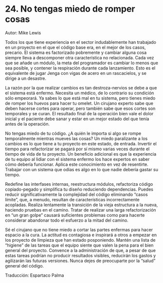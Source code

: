 # 24. No tengas miedo de romper cosas

Autor: Mike Lewis

Todos los que tiene experiencia en el sector indudablemente han trabajado en un proyecto en el que el código base era, en el mejor de los casos, precario. El sistema es factorizado pobremente y cambiar alguna cosa siempre lleva a descomponer otra característica no relacionada. Cada vez que se añade un módulo, la meta del programador es cambiar lo menos que sea posible, y contener la respiración durante cada lanzamiento. Esto es el equivalente de jugar Jenga con vigas de acero en un rascacielos, y se dirige a un desastre.

La razón por la que realizar cambios es tan destroza-nervios se debe a que el sistema está enfermo. Necesita un médico, de lo contrario su condición sólo empeorará. Ya sabes lo que está mal en tu sistema, pero tienes miedo de romper los huevos para hacer tu omelet. Un cirujano experto sabe que deben hacerse cortes para operar, pero también sabe que esos cortes son temporales y se curan. El resultado final de la operación bien vale el dolor inicial y el paciente debe sanar y estar en un mejor estado del que tenía antes de la operación.

No tengas miedo de tu código. ¿A quién le importa si algo se rompe temporalmente mientras mueves las cosas? Un miedo paralizante a los cambios es lo que tiene a tu proyecto en este estado, de entrada. Invertir el tiempo para refactorizar se pagará por sí mismo varias veces durante el tiempo de vida de tu proyecto. Un beneficio adicional es que la experiencia de tu equipo al lidiar con el sistema enfermo los hace expertos en saber cómo debería funcionar. Aplica este conocimiento en vez de resentirte. Trabajar con un sistema que odias es algo en lo que nadie debería gastar su tiempo.

Redefine las interfases internas, reestructura módulos, refactoriza código copiado-pegado y simplifica tu diseño reduciendo dependencias. Puedes reducir significativamente la complejidad del código eliminando “casos límite”, que, a menudo, resultan de características incorrectamente acopladas. Realiza lentamente la transición de la vieja estructura a la nueva, haciendo pruebas en el camino. Tratar de realizar una larga refactorización en “un gran golpe” causará suficientes problemas como para hacerte considerar abandonar todo el esfuerzo a la mitad del camino.

Sé el cirujano que no tiene miedo a cortar las partes enfermas para hacer espacio a la cura. La actitud es contagiosa e inspirará a otros a empezar en los proyecto de limpieza que han estado posponiendo. Mantén una lista de “higiene” de las tareas que el equipo siente que valen la pena para el bien general del proyecto. Convence a la administración de que, a pesar de que estas tareas podrían no producir resultados visibles, reducirán los gastos y agilizarán las futuras versiones. Nunca dejes de preocuparte por la “salud” general del código.

Traducción: Espartaco Palma

